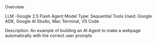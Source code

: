 Overview

LLM -Google 2.5 Flash
Agent Model Type: Sequential 
Tools Used: Google ADK, Google AI Studio, Mac Terminal, VS Code

Description:
An example of building an AI Agent to make a webpage automatically with the correct user prompts


